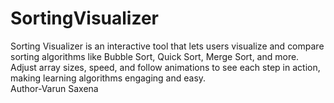 # SortingVisualizer
Sorting Visualizer is an interactive tool that lets users visualize and compare sorting algorithms like Bubble Sort, Quick Sort, Merge Sort, and more. Adjust array sizes, speed, and follow animations to see each step in action, making learning algorithms engaging and easy.
<br>
Author-Varun Saxena
